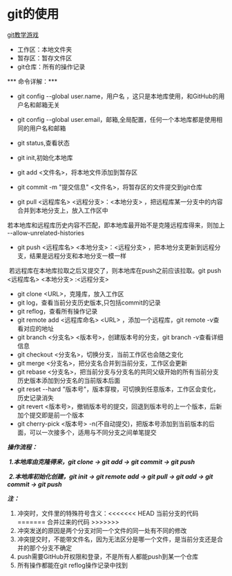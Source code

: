 # git的使用

[git教学游戏](https://learngitbranching.js.org/?locale=zh_CN)

- 工作区：本地文件夹
- 暂存区：暂存文件区
- git仓库：所有的操作记录

*** 命令详解：***

- git config --global user.name，用户名 ，这只是本地库使用，和GitHub的用户名和邮箱无关
- git config --global user.email，邮箱,全局配置，任何一个本地库都是使用相同的用户名和邮箱
- git status,查看状态
- git init,初始化本地库
- git add \<文件名>，将本地文件添加到暂存区
- git commit -m "提交信息"  \<文件名>，将暂存区的文件提交到git仓库

- git pull <远程库名> <远程分支>：<本地分支> ，把远程库某一分支中的内容合并到本地分支上，放入工作区中

​					若本地库和远程库历史内容不匹配，即本地库最开始不是克隆远程库得来，则加上 --allow-unrelated-histories

- git push <远程库名> <本地分支>：<远程分支> ，把本地分支更新到远程分支，结果是远程分支和本地分支一模一样

​					若远程库在本地库拉取之后又提交了，则本地库在push之前应该拉取。git push \<远程库名> \<本地分支> :\<远程分支> 

- git clone \<URL>，克隆库，放入工作区
- git log，查看当前分支历史版本,只包括commit的记录
- git reflog，查看所有操作记录
- git  remote add  \<远程库命名> <URL\> ，添加一个远程库，git remote -v查看对应的地址
- git branch \<分支名> \<版本号>，创建版本号的分支，git branch -v查看详细信息
- git checkout  \<分支名>，切换分支，当前工作区也会随之变化
- git merge \<分支名>，把分支名合并到当前分支，工作区会更新
- git rebase <分支名>，把当前分支与分支名的共同父级开始的所有当前分支历史版本添加到分支名的当前版本后面
- git reset --hard "版本号"，版本穿梭，可切换到任意版本，工作区会变化，历史记录消失
- git revert \<版本号>，撤销版本号的提交，回退到版本号的上一个版本，后新加个提交即是前一个版本
- git cherry-pick \<版本号> -n(不自动提交)，把版本号添加到当前版本的后面，可以一次接多个，适用与不同分支之间单笔提交



***操作流程：***

​		***1.本地库由克隆得来，git clone -> git add -> git commit -> git push***

​		***2.本地库初始化创建，git init -> git remote add -> git pull -> git add -> git commit -> git push***



***注：***

1. 冲突时，文件里的特殊符号含义：<<<<<<< HEAD 当前分支的代码 ======= 合并过来的代码 >>>>>>> 
2. 冲突发送的原因是两个分支对同一个文件的同一处有不同的修改
3. 冲突提交时，不能带文件名，因为无法区分是哪一个文件，是当前分支还是合并的那个分支不确定
4. push需要GitHub开权限和登录，不是所有人都能push到某一个仓库
5. 所有操作都能在git reflog操作记录中找到